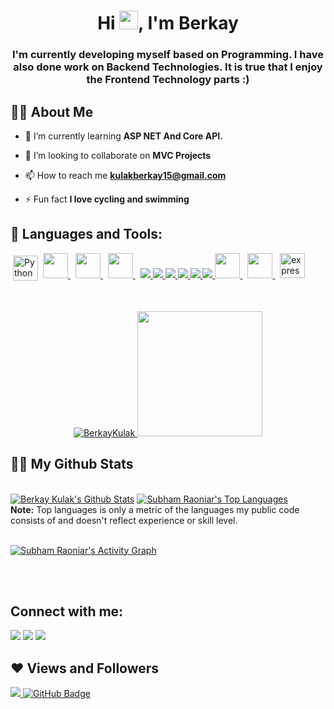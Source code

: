 
<h1 align="center">Hi <img src="https://raw.githubusercontent.com/MartinHeinz/MartinHeinz/master/wave.gif" width="30px">, I'm Berkay
</h1>
<h3 align="center">I'm currently developing myself based on Programming. I have also done work on Backend Technologies. It is true that I enjoy the Frontend Technology  parts :)</h3>

## 🙋‍♂️ About Me


- 🌱 I’m currently learning **ASP NET And Core API.**

- 👯 I’m looking to collaborate on **MVC Projects**

- 📫 How to reach me **kulakberkay15@gmail.com**

- ⚡ Fun fact **I love cycling and swimming**

## 🚀 Languages and Tools:

<p align="left">
 <img src="https://user-images.githubusercontent.com/61355143/141692028-0368ce1a-ce1e-4462-82eb-52deae57af61.png" alt="Python" height="40" style="vertical-align:top; margin:4px">
  <a style="padding-right:8px;" href="https://nodejs.org" target="_blank"> <img src="https://user-images.githubusercontent.com/61355143/141735076-7ba84898-2a0f-4c6f-ba35-75db69217239.png" height="40"/> </a> 
 <a style="padding-right:8px;" href="https://nodejs.org" target="_blank"> <img src="https://user-images.githubusercontent.com/61355143/141735229-e49d4a22-866d-4b99-9741-a7fdb60b3e9c.png" height="40"/> </a>
 <a style="padding-right:8px;" href="https://nodejs.org" target="_blank"> <img src="https://user-images.githubusercontent.com/61355143/141692297-b0b08a2b-6f13-4c88-99bd-37a7f1f4fa1b.png" height="40"/> </a> 
    <a href="https://reactjs.org/" target="_blank"> <img src="https://img.icons8.com/color/48/000000/react-native.png"/> </a>
    <a href="https://developer.mozilla.org/en-US/docs/Web/JavaScript" target="_blank"> <img src="https://img.icons8.com/color/48/000000/javascript.png"/> </a> 
    <a href="https://www.w3.org/html/" target="_blank"> <img src="https://img.icons8.com/color/48/000000/html-5.png"/> </a> 
    <a href="https://www.w3schools.com/css/" target="_blank"> <img src="https://img.icons8.com/color/48/000000/css3.png"/> </a> 
    <a href="https://getbootstrap.com" target="_blank"> <img src="https://img.icons8.com/color/48/000000/bootstrap.png"/> </a> 
    <a href="https://www.python.org" target="_blank"> <img src="https://img.icons8.com/color/48/000000/python.png"/> </a> 
    <a style="padding-right:8px;" href="https://nodejs.org" target="_blank"> <img src="https://user-images.githubusercontent.com/61355143/141692202-3d10733f-ec4d-4f95-b66c-268bfad8ee4b.png" height="40"/> </a>
 <a style="padding-right:8px;" href="https://nodejs.org" target="_blank"> <img src="https://user-images.githubusercontent.com/61355143/141735554-290ab652-67cb-43e0-b35c-8544065946ea.png" height="40"/> </a>
    <a href="https://expressjs.com" target="_blank"> <img src="https://user-images.githubusercontent.com/61355143/141692265-041b96c0-1b8d-4bd6-bc36-932ac3e91338.png" alt="express" width="40" height="40"/> </a>

</p>

<!-- [![React Badge](https://img.shields.io/badge/-React-61DBFB?style=for-the-badge&labelColor=black&logo=react&logoColor=61DBFB)](#)  [![Javascript Badge](https://img.shields.io/badge/-Javascript-F0DB4F?style=for-the-badge&labelColor=black&logo=javascript&logoColor=F0DB4F)](#) [![Typescript Badge](https://img.shields.io/badge/-Typescript-007acc?style=for-the-badge&labelColor=black&logo=typescript&logoColor=007acc)](#) [![Nodejs Badge](https://img.shields.io/badge/-Nodejs-3C873A?style=for-the-badge&labelColor=black&logo=node.js&logoColor=3C873A)](#) [![GraphQL Badge](https://img.shields.io/badge/-GraphQl-e535ab?style=for-the-badge&labelColor=black&logo=node.js&logoColor=e535ab)](#) -->
<br/>

<p align="center">
    <a href="https://github.com/BerkayKulak/github-readme-streak-stats">
        <img title="🔥 Get streak stats for your profile at git.io/streak-stats" alt="BerkayKulak" src="https://github-readme-streak-stats.herokuapp.com/?user=BerkayKulak&theme=black-ice&hide_border=true&stroke=0000&background=060A0CD0"/>
    </a>
 <a href="#"><img width="200px" text-align= "center" height="200px" src="https://user-images.githubusercontent.com/61355143/141691362-ea025843-55a9-41d2-8621-43e1c36b9396.gif" height="175px"/></a>
</p>

## 🐱‍👓 My Github Stats

  <br/>
    <a href="https://github.com/BerkayKulak/github-readme-stats"><img alt="Berkay Kulak's Github Stats" src="https://github-readme-stats.vercel.app/api?username=BerkayKulak&show_icons=true&count_private=true&theme=react&hide_border=true&bg_color=0D1117" /></a>
  <a href="https://github.com/BerkayKulak/github-readme-stats"><img alt="Subham Raoniar's Top Languages" src="https://github-readme-stats.vercel.app/api/top-langs/?username=BerkayKulak&langs_count=8&count_private=true&layout=compact&theme=react&hide_border=true&bg_color=0D1117" /></a>
  <br/>
  <b>Note:</b> Top languages is only a metric of the languages my public code consists of and doesn't reflect experience or skill level.

<br/>
<br/>

<a href="https://github.com/BerkayKulak/github-readme-activity-graph"><img alt="Subham Raoniar's Activity Graph" src="https://activity-graph.herokuapp.com/graph?username=BerkayKulak&bg_color=0D1117&color=5BCDEC&line=5BCDEC&point=FFFFFF&hide_border=true" /></a>

<br/>
<br/>

## Connect with me:

<p align="left">

<a href = "https://www.linkedin.com/in/berkay-kulak-3442311b1/"><img src="https://img.icons8.com/fluent/48/000000/linkedin.png"/></a>
<a href = "https://twitter.com/berkaywbssp"><img src="https://img.icons8.com/fluent/48/000000/twitter.png"/></a>
<a href = "https://www.instagram.com/berkayklk_/"><img src="https://img.icons8.com/fluent/48/000000/instagram-new.png"/></a>

</p>

## ❤ Views and Followers

<a href="https://github.com/Meghna-DAS/github-profile-views-counter">
    <img src="https://komarev.com/ghpvc/?username=BerkayKulak">
</a>
<a href="https://github.com/BerkayKulak?tab=followers"><img src="https://img.shields.io/github/followers/BerkayKulak?label=Followers&style=social" alt="GitHub Badge"></a>
